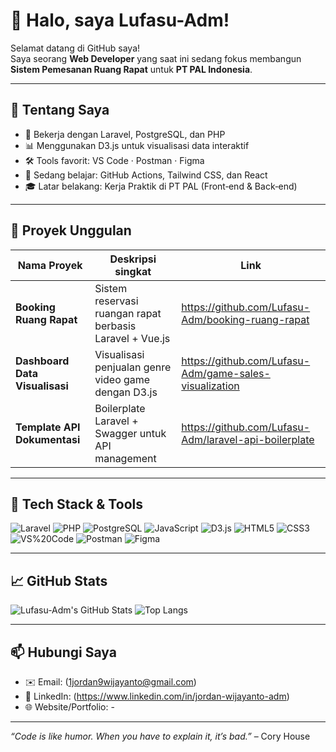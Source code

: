 # 👋 Halo, saya Lufasu-Adm!

Selamat datang di GitHub saya!  
Saya seorang **Web Developer** yang saat ini sedang fokus membangun **Sistem Pemesanan Ruang Rapat** untuk **PT PAL Indonesia**.

---

## 🚀 Tentang Saya
- 🏢 Bekerja dengan Laravel, PostgreSQL, dan PHP  
- 📊 Menggunakan D3.js untuk visualisasi data interaktif  
- 🛠️ Tools favorit: VS Code · Postman · Figma  
- 🌱 Sedang belajar: GitHub Actions, Tailwind CSS, dan React  
- 🎓 Latar belakang: Kerja Praktik di PT PAL (Front‑end & Back‑end)

---

## 🔭 Proyek Unggulan

| Nama Proyek                             | Deskripsi singkat                                          | Link                                                    |
| --------------------------------------- | ---------------------------------------------------------- | ------------------------------------------------------- |
| **Booking Ruang Rapat**                 | Sistem reservasi ruangan rapat berbasis Laravel + Vue.js   | https://github.com/Lufasu-Adm/booking-ruang-rapat       |
| **Dashboard Data Visualisasi**          | Visualisasi penjualan genre video game dengan D3.js       | https://github.com/Lufasu-Adm/game-sales-visualization  |
| **Template API Dokumentasi**            | Boilerplate Laravel + Swagger untuk API management         | https://github.com/Lufasu-Adm/laravel-api-boilerplate   |

---

## 🧰 Tech Stack & Tools

![Laravel](https://img.shields.io/badge/-Laravel-red?logo=laravel)
![PHP](https://img.shields.io/badge/-PHP-blue?logo=php)
![PostgreSQL](https://img.shields.io/badge/-PostgreSQL-blue?logo=postgresql)
![JavaScript](https://img.shields.io/badge/-JavaScript-yellow?logo=javascript)
![D3.js](https://img.shields.io/badge/-D3.js-orange?logo=d3.js)
![HTML5](https://img.shields.io/badge/-HTML5-orange?logo=html5)
![CSS3](https://img.shields.io/badge/-CSS3-blue?logo=css3)
![VS%20Code](https://img.shields.io/badge/-VS%20Code-blue?logo=visual-studio-code)
![Postman](https://img.shields.io/badge/-Postman-orange?logo=postman)
![Figma](https://img.shields.io/badge/-Figma-pink?logo=figma)

---

## 📈 GitHub Stats

![Lufasu-Adm's GitHub Stats](https://github-readme-stats.vercel.app/api?username=Lufasu-Adm&show_icons=true&theme=tokyonight)
![Top Langs](https://github-readme-stats.vercel.app/api/top-langs/?username=Lufasu-Adm&layout=compact&theme=tokyonight)

---

## 📫 Hubungi Saya

- ✉️ Email: (1jordan9wijayanto@gmail.com) 
- 🔗 LinkedIn: (https://www.linkedin.com/in/jordan-wijayanto-adm)  
- 🌐 Website/Portfolio: -  

---

*“Code is like humor. When you have to explain it, it’s bad.”* – Cory House  

